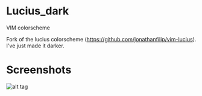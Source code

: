 Lucius_dark
===========
VIM colorscheme

Fork of the lucius colorscheme (https://github.com/jonathanfilip/vim-lucius).
I've just made it darker.

Screenshots
===========

![alt tag]()
